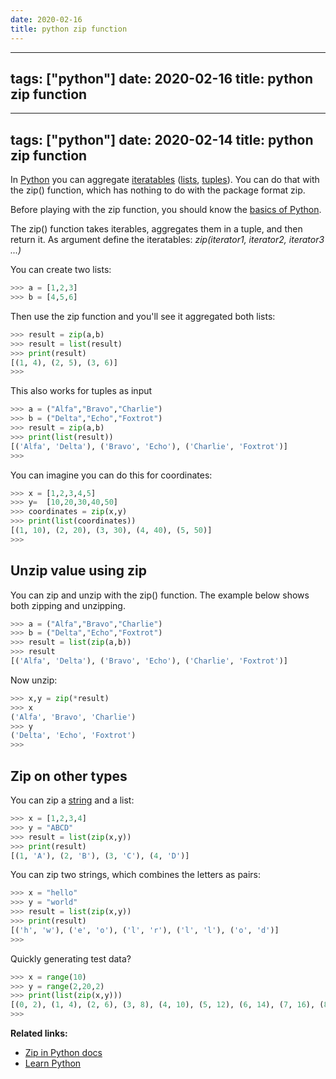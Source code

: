 ```yaml
---
date: 2020-02-16
title: python zip function
---
```

---
tags: ["python"]
date: 2020-02-16
title: python zip function
---
---
tags: ["python"]
date: 2020-02-14
title: python zip function
---
In <a href="https://python.org">Python</a> you can aggregate <a href="https://pythonbasics.org/iterable/">iteratables</a> (<a href="https://pythonbasics.org/list/">lists</a>, <a href="https://pythonspot.com/python-tuples/">tuples</a>). You can do that with the zip() function, which has nothing to do with the package format zip.

Before playing with the zip function, you should know the <a href="https://pythonbasics.org">basics of Python</a>.

The zip() function takes iterables, aggregates them in a tuple, and then return it. As argument define the iteratables: *zip(iterator1, iterator2, iterator3 ...)*

You can create two lists:

```python
>>> a = [1,2,3]
>>> b = [4,5,6]
```

Then use the zip function and you'll see it aggregated both lists:

```python
>>> result = zip(a,b)
>>> result = list(result)
>>> print(result)
[(1, 4), (2, 5), (3, 6)]
>>> 
```

This also works for tuples as input

```python
>>> a = ("Alfa","Bravo","Charlie")
>>> b = ("Delta","Echo","Foxtrot")
>>> result = zip(a,b)
>>> print(list(result))
[('Alfa', 'Delta'), ('Bravo', 'Echo'), ('Charlie', 'Foxtrot')]
>>> 
```

You can imagine you can do this for coordinates:

```python
>>> x = [1,2,3,4,5]
>>> y=  [10,20,30,40,50]
>>> coordinates = zip(x,y)
>>> print(list(coordinates))
[(1, 10), (2, 20), (3, 30), (4, 40), (5, 50)]
>>> 
```

## Unzip value using zip

You can zip and unzip with the zip() function. The example below shows both zipping and unzipping.

```python
>>> a = ("Alfa","Bravo","Charlie")
>>> b = ("Delta","Echo","Foxtrot")
>>> result = list(zip(a,b))
>>> result
[('Alfa', 'Delta'), ('Bravo', 'Echo'), ('Charlie', 'Foxtrot')]
```

Now unzip:

```python
>>> x,y = zip(*result)
>>> x
('Alfa', 'Bravo', 'Charlie')
>>> y
('Delta', 'Echo', 'Foxtrot')
>>> 
```

## Zip on other types

You can zip a <a href="https://pythonspot.com/python-strings/">string</a> and a list:

```python
>>> x = [1,2,3,4]
>>> y = "ABCD"
>>> result = list(zip(x,y))
>>> print(result)
[(1, 'A'), (2, 'B'), (3, 'C'), (4, 'D')]
```

You can zip two strings, which combines the letters as pairs:

```python
>>> x = "hello"
>>> y = "world"
>>> result = list(zip(x,y))
>>> print(result)
[('h', 'w'), ('e', 'o'), ('l', 'r'), ('l', 'l'), ('o', 'd')]
>>> 
```

Quickly generating test data?

```python
>>> x = range(10)
>>> y = range(2,20,2)
>>> print(list(zip(x,y)))
[(0, 2), (1, 4), (2, 6), (3, 8), (4, 10), (5, 12), (6, 14), (7, 16), (8, 18)]
>>> 
```

**Related links:**
* <a href="https://docs.python.org/2/library/functions.html#zip">Zip in Python docs</a>
* <a href="https://pythonbasics.org">Learn Python</a>
